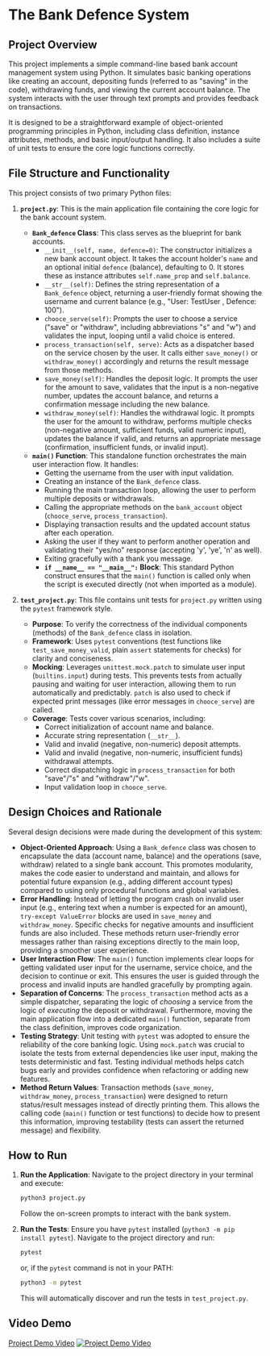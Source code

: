 # The Bank Defence System

## Project Overview

This project implements a simple command-line based bank account management system using Python. It simulates basic banking operations like creating an account, depositing funds (referred to as "saving" in the code), withdrawing funds, and viewing the current account balance. The system interacts with the user through text prompts and provides feedback on transactions.

It is designed to be a straightforward example of object-oriented programming principles in Python, including class definition, instance attributes, methods, and basic input/output handling. It also includes a suite of unit tests to ensure the core logic functions correctly.

## File Structure and Functionality

This project consists of two primary Python files:

1.  **`project.py`**: This is the main application file containing the core logic for the bank account system.
    *   **`Bank_defence` Class**: This class serves as the blueprint for bank accounts. 
        *   `__init__(self, name, defence=0)`: The constructor initializes a new bank account object. It takes the account holder's `name` and an optional initial `defence` (balance), defaulting to 0. It stores these as instance attributes `self.name_prop` and `self.balance`.
        *   `__str__(self)`: Defines the string representation of a `Bank_defence` object, returning a user-friendly format showing the username and current balance (e.g., "User: TestUser , Defence: 100").
        *   `chooce_serve(self)`: Prompts the user to choose a service ("save" or "withdraw", including abbreviations "s" and "w") and validates the input, looping until a valid choice is entered.
        *   `process_transaction(self, serve)`: Acts as a dispatcher based on the service chosen by the user. It calls either `save_money()` or `withdraw_money()` accordingly and returns the result message from those methods.
        *   `save_money(self)`: Handles the deposit logic. It prompts the user for the amount to save, validates that the input is a non-negative number, updates the account balance, and returns a confirmation message including the new balance.
        *   `withdraw_money(self)`: Handles the withdrawal logic. It prompts the user for the amount to withdraw, performs multiple checks (non-negative amount, sufficient funds, valid numeric input), updates the balance if valid, and returns an appropriate message (confirmation, insufficient funds, or invalid input).
    *   **`main()` Function**: This standalone function orchestrates the main user interaction flow. It handles:
        *   Getting the username from the user with input validation.
        *   Creating an instance of the `Bank_defence` class.
        *   Running the main transaction loop, allowing the user to perform multiple deposits or withdrawals.
        *   Calling the appropriate methods on the `bank_account` object (`chooce_serve`, `process_transaction`).
        *   Displaying transaction results and the updated account status after each operation.
        *   Asking the user if they want to perform another operation and validating their "yes/no" response (accepting 'y', 'ye', 'n' as well).
        *   Exiting gracefully with a thank you message.
        *   **`if __name__ == "__main__":` Block**: This standard Python construct ensures that the `main()` function is called only when the script is executed directly (not when imported as a module).

2.  **`test_project.py`**: This file contains unit tests for `project.py` written using the `pytest` framework style.
    *   **Purpose**: To verify the correctness of the individual components (methods) of the `Bank_defence` class in isolation.
    *   **Framework**: Uses `pytest` conventions (test functions like `test_save_money_valid`, plain `assert` statements for checks) for clarity and conciseness.
    *   **Mocking**: Leverages `unittest.mock.patch` to simulate user input (`builtins.input`) during tests. This prevents tests from actually pausing and waiting for user interaction, allowing them to run automatically and predictably. `patch` is also used to check if expected print messages (like error messages in `chooce_serve`) are called.
    *   **Coverage**: Tests cover various scenarios, including:
        *   Correct initialization of account name and balance.
        *   Accurate string representation (`__str__`).
        *   Valid and invalid (negative, non-numeric) deposit attempts.
        *   Valid and invalid (negative, non-numeric, insufficient funds) withdrawal attempts.
        *   Correct dispatching logic in `process_transaction` for both "save"/"s" and "withdraw"/"w".
        *   Input validation loop in `chooce_serve`.

## Design Choices and Rationale

Several design decisions were made during the development of this system:

*   **Object-Oriented Approach**: Using a `Bank_defence` class was chosen to encapsulate the data (account name, balance) and the operations (save, withdraw) related to a single bank account. This promotes modularity, makes the code easier to understand and maintain, and allows for potential future expansion (e.g., adding different account types) compared to using only procedural functions and global variables.
*   **Error Handling**: Instead of letting the program crash on invalid user input (e.g., entering text when a number is expected for an amount), `try-except ValueError` blocks are used in `save_money` and `withdraw_money`. Specific checks for negative amounts and insufficient funds are also included. These methods return user-friendly error messages rather than raising exceptions directly to the main loop, providing a smoother user experience.
*   **User Interaction Flow**: The `main()` function implements clear loops for getting validated user input for the username, service choice, and the decision to continue or exit. This ensures the user is guided through the process and invalid inputs are handled gracefully by prompting again.
*   **Separation of Concerns**: The `process_transaction` method acts as a simple dispatcher, separating the logic of *choosing* a service from the logic of *executing* the deposit or withdrawal. Furthermore, moving the main application flow into a dedicated `main()` function, separate from the class definition, improves code organization.
*   **Testing Strategy**: Unit testing with `pytest` was adopted to ensure the reliability of the core banking logic. Using `mock.patch` was crucial to isolate the tests from external dependencies like user input, making the tests deterministic and fast. Testing individual methods helps catch bugs early and provides confidence when refactoring or adding new features.
*   **Method Return Values**: Transaction methods (`save_money`, `withdraw_money`, `process_transaction`) were designed to return status/result messages instead of directly printing them. This allows the calling code (`main()` function or test functions) to decide how to present this information, improving testability (tests can assert the returned message) and flexibility.

## How to Run

1.  **Run the Application**: Navigate to the project directory in your terminal and execute:
    ```bash
    python3 project.py
    ```
    Follow the on-screen prompts to interact with the bank system.

2.  **Run the Tests**: Ensure you have `pytest` installed (`python3 -m pip install pytest`). Navigate to the project directory and run:
    ```bash
    pytest
    ```
    or, if the `pytest` command is not in your PATH:
    ```bash
    python3 -m pytest
    ```
    This will automatically discover and run the tests in `test_project.py`.

## Video Demo

[Project Demo Video](https://www.youtube.com/watch?v=hIf50gvpSkc&ab_channel=%E6%9D%B1%E9%A2%A8%E7%A5%9E) 
[![Project Demo Video](https://img.youtube.com/vi/hIf50gvpSkc/0.jpg)](https://www.youtube.com/watch?v=hIf50gvpSkc) 
